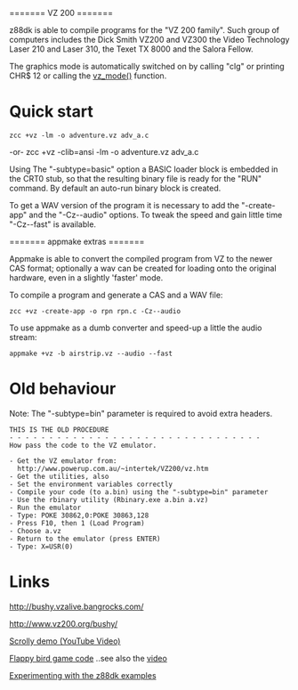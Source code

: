 ======= VZ 200 =======

z88dk is able to compile programs for the "VZ 200 family".
Such group of computers includes the Dick Smith VZ200 and VZ300 the Video Technology Laser 210 and Laser 310, the Texet TX 8000 and the Salora Fellow.

The graphics mode is automatically switched on by calling "clg" or printing CHR$ 12 or calling the [vz_mode()](library/vz200) function.



# Quick start

    zcc +vz -lm -o adventure.vz adv_a.c
-or-
    zcc +vz -clib=ansi -lm -o adventure.vz adv_a.c


Using The "-subtype=basic" option a BASIC loader block is embedded in the CRT0 stub, so that the resulting binary file is ready for the "RUN" command.  By default an auto-run binary block is created.

To get a WAV version of the program it is necessary to add the "-create-app" and the "-Cz--audio" options.
To tweak the speed and gain little time "-Cz--fast" is available.

======= appmake extras =======

Appmake is able to convert the compiled program from VZ to the newer CAS format; optionally a wav can be created for loading onto the original hardware, even in a slightly 'faster' mode.


To compile a program and generate a CAS and a WAV file:

    zcc +vz -create-app -o rpn rpn.c -Cz--audio

To use appmake as a dumb converter and speed-up a little the audio stream:

    appmake +vz -b airstrip.vz --audio --fast

# Old behaviour

Note: The "-subtype=bin" parameter is required to avoid extra headers.

	
	THIS IS THE OLD PROCEDURE  
	- - - - - - - - - - - - - - - - - - - - - - - - - - - - - - - -
	How pass the code to the VZ emulator.
	
	- Get the VZ emulator from:
	  http://www.powerup.com.au/~intertek/VZ200/vz.htm
	- Get the utilities, also
	- Set the environment variables correctly
	- Compile your code (to a.bin) using the "-subtype=bin" parameter 
	- Use the rbinary utility (Rbinary.exe a.bin a.vz)
	- Run the emulator
	- Type: POKE 30862,0:POKE 30863,128
	- Press F10, then 1 (Load Program)
	- Choose a.vz
	- Return to the emulator (press ENTER)
	- Type: X=USR(0)




# Links

http://bushy.vzalive.bangrocks.com/

http://www.vz200.org/bushy/

[Scrolly demo (YouTube Video)](https///www.youtube.com/watch?v=80nJ4RiR8xs)

[Flappy bird game code](https///github.com/gameblabla/flappybird_vz200/releases/tag/1.0) ..see also the [video](https///m.youtube.com/watch?v=mXtx4F2rmVg)

[Experimenting with the z88dk examples](https///m.youtube.com/watch?v=u8amUYLfi18)
